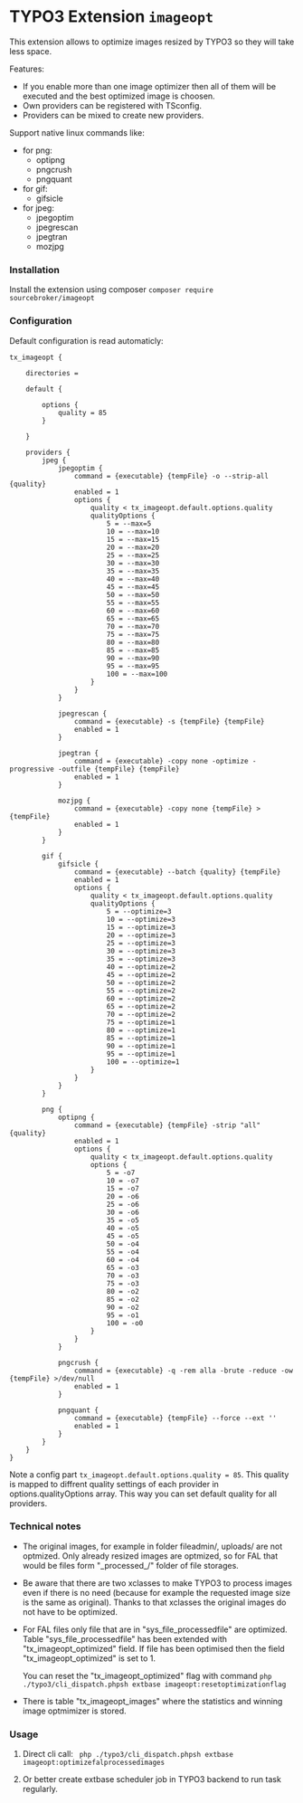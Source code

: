# TYPO3 Extension ``imageopt``

This extension allows to optimize images resized by TYPO3 so they will take less space. 

Features:

* If you enable more than one image optimizer then all of them will be executed and the best optimized image is choosen.
* Own providers can be registered with TSconfig. 
* Providers can be mixed to create new providers. 

Support native linux commands like:

* for png:
    * optipng 
    * pngcrush
    * pngquant
* for gif:
    * gifsicle
* for jpeg:
    * jpegoptim
    * jpegrescan
    * jpegtran
    * mozjpg


### Installation

Install the extension using composer ``composer require sourcebroker/imageopt``

### Configuration

Default configuration is read automaticly:

    tx_imageopt {
        
        directories =
    
        default {
            
            options {
                quality = 85
            }
    
        }
    
        providers {
            jpeg {
                jpegoptim {
                    command = {executable} {tempFile} -o --strip-all {quality}
                    enabled = 1
                    options {
                        quality < tx_imageopt.default.options.quality
                        qualityOptions {
                            5 = --max=5
                            10 = --max=10
                            15 = --max=15
                            20 = --max=20
                            25 = --max=25
                            30 = --max=30
                            35 = --max=35
                            40 = --max=40
                            45 = --max=45
                            50 = --max=50
                            55 = --max=55
                            60 = --max=60
                            65 = --max=65
                            70 = --max=70
                            75 = --max=75
                            80 = --max=80
                            85 = --max=85
                            90 = --max=90
                            95 = --max=95
                            100 = --max=100
                        }
                    }
                }
    
                jpegrescan {
                    command = {executable} -s {tempFile} {tempFile}
                    enabled = 1
                }
    
                jpegtran {
                    command = {executable} -copy none -optimize -progressive -outfile {tempFile} {tempFile}
                    enabled = 1
                }
    
                mozjpg {
                    command = {executable} -copy none {tempFile} > {tempFile}
                    enabled = 1
                }
            }
    
            gif {
                gifsicle {
                    command = {executable} --batch {quality} {tempFile}
                    enabled = 1
                    options {
                        quality < tx_imageopt.default.options.quality
                        qualityOptions {
                            5 = --optimize=3
                            10 = --optimize=3
                            15 = --optimize=3
                            20 = --optimize=3
                            25 = --optimize=3
                            30 = --optimize=3
                            35 = --optimize=3
                            40 = --optimize=2
                            45 = --optimize=2
                            50 = --optimize=2
                            55 = --optimize=2
                            60 = --optimize=2
                            65 = --optimize=2
                            70 = --optimize=2
                            75 = --optimize=1
                            80 = --optimize=1
                            85 = --optimize=1
                            90 = --optimize=1
                            95 = --optimize=1
                            100 = --optimize=1
                        }
                    }
                }
            }
    
            png {
                optipng {
                    command = {executable} {tempFile} -strip "all" {quality}
                    enabled = 1
                    options {
                        quality < tx_imageopt.default.options.quality
                        options {
                            5 = -o7
                            10 = -o7
                            15 = -o7
                            20 = -o6
                            25 = -o6
                            30 = -o6
                            35 = -o5
                            40 = -o5
                            45 = -o5
                            50 = -o4
                            55 = -o4
                            60 = -o4
                            65 = -o3
                            70 = -o3
                            75 = -o3
                            80 = -o2
                            85 = -o2
                            90 = -o2
                            95 = -o1
                            100 = -o0
                        }
                    }
                }
    
                pngcrush {
                    command = {executable} -q -rem alla -brute -reduce -ow {tempFile} >/dev/null
                    enabled = 1
                }
    
                pngquant {
                    command = {executable} {tempFile} --force --ext ''
                    enabled = 1
                }
            }
        }
    }


Note a config part ``tx_imageopt.default.options.quality = 85``. This quality is mapped to 
diffrent quality settings of each provider in options.qualityOptions array. This way you can
set default quality for all providers.


### Technical notes

* The original images, for example in folder fileadmin/, uploads/ are not optmized. Only already resized 
  images are optmized, so for FAL that would be files form "\_processed\_/" folder of file storages.
  
* Be aware that there are two xclasses to make TYPO3 to process images even if there is no need (because
  for example the requested image size is the same as original). Thanks to that xclasses the original images 
  do not have to be optimized.
  
* For FAL files only file that are in "sys_file_processedfile" are optimized. Table "sys_file_processedfile" has
  been extended with "tx_imageopt_optimized" field. If file has been optimised then the field "tx_imageopt_optimized"
  is set to 1.
  
  You can reset the "tx_imageopt_optimized" flag with command
  ``php ./typo3/cli_dispatch.phpsh extbase imageopt:resetoptimizationflag``
  
* There is table "tx_imageopt_images" where the statistics and winning image optmimizer is stored.  

### Usage

1) Direct cli call:
   `` php ./typo3/cli_dispatch.phpsh extbase imageopt:optimizefalprocessedimages``
   
2) Or better create extbase scheduler job in TYPO3 backend to run task regularly.
    